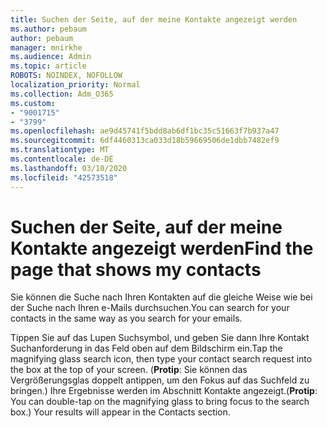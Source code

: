 ```yaml
---
title: Suchen der Seite, auf der meine Kontakte angezeigt werden
ms.author: pebaum
author: pebaum
manager: mnirkhe
ms.audience: Admin
ms.topic: article
ROBOTS: NOINDEX, NOFOLLOW
localization_priority: Normal
ms.collection: Adm_O365
ms.custom:
- "9001715"
- "3799"
ms.openlocfilehash: ae9d45741f5bdd8ab6df1bc35c51663f7b937a47
ms.sourcegitcommit: 6df4460313ca033d18b59669506de1dbb7482ef9
ms.translationtype: MT
ms.contentlocale: de-DE
ms.lasthandoff: 03/10/2020
ms.locfileid: "42573518"
---
```

# <a name="find-the-page-that-shows-my-contacts"></a><span data-ttu-id="84cb9-102">Suchen der Seite, auf der meine Kontakte angezeigt werden</span><span class="sxs-lookup"><span data-stu-id="84cb9-102">Find the page that shows my contacts</span></span>

<span data-ttu-id="84cb9-103">Sie können die Suche nach Ihren Kontakten auf die gleiche Weise wie bei der Suche nach Ihren e-Mails durchsuchen.</span><span class="sxs-lookup"><span data-stu-id="84cb9-103">You can search for your contacts in the same way as you search for your emails.</span></span>
 
<span data-ttu-id="84cb9-104">Tippen Sie auf das Lupen Suchsymbol, und geben Sie dann Ihre Kontakt Suchanforderung in das Feld oben auf dem Bildschirm ein.</span><span class="sxs-lookup"><span data-stu-id="84cb9-104">Tap the magnifying glass search icon, then type your contact search request into the box at the top of your screen.</span></span> <span data-ttu-id="84cb9-105">(**Protip**: Sie können das Vergrößerungsglas doppelt antippen, um den Fokus auf das Suchfeld zu bringen.) Ihre Ergebnisse werden im Abschnitt Kontakte angezeigt.</span><span class="sxs-lookup"><span data-stu-id="84cb9-105">(**Protip**: You can double-tap on the magnifying glass to bring focus to the search box.) Your results will appear in the Contacts section.</span></span>
